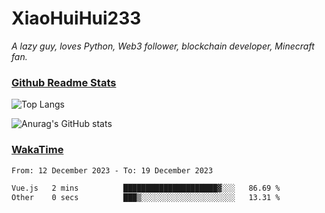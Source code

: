 # XiaoHuiHui233

*A lazy guy, loves Python, Web3 follower, blockchain developer, Minecraft fan.*

### [Github Readme Stats](https://github.com/anuraghazra/github-readme-stats)

![Top Langs](https://github-readme-stats.vercel.app/api/top-langs/?username=XiaoHuiHui233&layout=compact&theme=github_dark)

![Anurag's GitHub stats](https://github-readme-stats.vercel.app/api?username=XiaoHuiHui233&show_icons=true&theme=github_dark)

### [WakaTime](https://wakatime.com)

<!--START_SECTION:waka-->

```txt
From: 12 December 2023 - To: 19 December 2023

Vue.js   2 mins          █████████████████████▓░░░   86.69 %
Other    0 secs          ███▒░░░░░░░░░░░░░░░░░░░░░   13.31 %
```

<!--END_SECTION:waka-->
